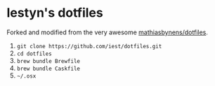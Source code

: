 # Iestyn's dotfiles

Forked and modified from the very awesome [mathiasbynens/dotfiles](https://github.com/mathiasbynens/dotfiles).

1. `git clone https://github.com/iest/dotfiles.git`
2. `cd dotfiles`
3. `brew bundle Brewfile`
4. `brew bundle Caskfile`
5. `~/.osx`